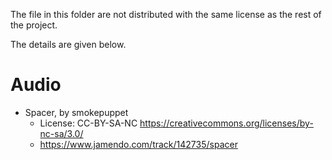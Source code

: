 The file in this folder are not distributed with the same license as the rest of the project.

The details are given below.

# Audio

+ Spacer, by smokepuppet
    + License: CC-BY-SA-NC https://creativecommons.org/licenses/by-nc-sa/3.0/
    + https://www.jamendo.com/track/142735/spacer
